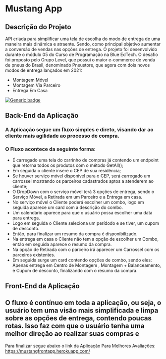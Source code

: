 # Mustang App
## Descrição do Projeto
API criada para  simplificar uma tela de escolha do modo de entrega de uma maneira mais dinâmica e atraente. Sendo, como principal objetivo aumentar a conversão de vendas nas opções de entrega.
O projeto foi desenvolvido durante o módulo 05 do Curso de Programação na Blue EdTech. O desafio foi proposto pelo Grupo Level, que possui o maior e-commerce de venda de pneus do Brasil, denominado Pneustore, que agora com dois novos modos de entrega lançados em 2021:

- Montagem Móvel
- Montagem Via Parceiro
- Entrega Em Casa

[![Generic badge](https://img.shields.io/badge/Version-1.0-<COLOR>.svg)](https://shields.io/)

## Back-End da Aplicação

### A Aplicação segue um fluxo simples e direto, visando dar ao cliente mais agilidade ao processo de compra.

### O Fluxo acontece da seguinte forma:

- É carregado uma tela do carrinho de compras  já contendo um endpoint que retorna todos os produtos com o método GetAll();
- Em seguida o cliente insere o CEP de sua residência;
- Se houver serviço móvel disponível para o CEP, será carregado um carrossel mostrando os parceiros cadastrados aptos a atenderem ao cliente;
- O DropDown com o serviço móvel terá 3 opções de entrega, sendo o Serviço Móvel, a Retirada em um Parceiro e a Entrega em casa.
- No serviço móvel o Cliente poderá escolher um combo, logo em seguida aparece um card com a descrição do combo.
- Um calendário aparece para que o usuário possa escolher uma data para entrega.
- Logo em seguida o Cliente seleciona um perídodo e se tiver, um cupom de desconto.
- Então, para finalizar um resumo da compra é disponibilizado.
- Na entrega em casa o Cliente não tem a opção de escolher um Combo, então em seguida aparece o resumo da compra.
- Na opção de Retirada com o parceiro irá aparecer um  Carrossel com os parceiros existentes.
- Em seguida surge um card contendo opções de combo, sendo eles:  Apenas entrega em Centro de Montagem ,  Montagem + Balanceamento, e Cupom de  desconto, finalizando com  o resumo da compra.

## Front-End da Aplicação
## O fluxo  é  contínuo em toda a aplicação, ou seja, o usuário  tem uma visão mais simplificada e limpa sobre as opções de entrega, contendo poucas rotas. Isso faz com que o usuário tenha uma melhor direção ao realizar suas compras e 






Para finalizar segue abaixo o link da Aplicação Para Melhores Avaliações:
https://mustangfrontapp.herokuapp.com/

